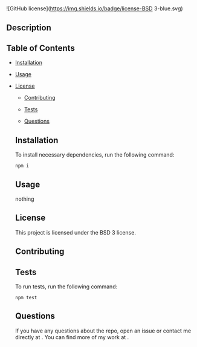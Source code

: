 # 
  ![GitHub license](https://img.shields.io/badge/license-BSD 3-blue.svg)
  
  ## Description
  
  
  
  ## Table of Contents 
  
  * [Installation](#installation)
  
  * [Usage](#usage)
  
* [License](#license)

  * [Contributing](#contributing)
  
  * [Tests](#tests)
  
  * [Questions](#questions)
  
  ## Installation
  
  To install necessary dependencies, run the following command:
  
  ```
  npm i
  ```
  
  ## Usage
  
  nothing
  
  ## License
  
  This project is licensed under the BSD 3 license.
    
  ## Contributing
  
  
  
  ## Tests
  
  To run tests, run the following command:
  
  ```
  npm test
  ```
  
  ## Questions
  
  If you have any questions about the repo, open an issue or contact me directly at . You can find more of my work at [](https://github.com//).
  
  